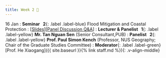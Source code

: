 ```yaml
---
title: Week 2 🌊
---
```


16 Jan
: **Seminar &nbsp; 2**{: .label .label-blue} Flood Mitigation and Coastal Protection
  : [[Slides]()][[Panel Discussion Q&A]()]
: **Lecturer & Panelist &nbsp; 1**{: .label .label-yellow} **Mr. Tan Nguan Sen** (Senior Consultant,PUB)
: **Panelist &nbsp; 2**{: .label .label-yellow} **Prof. Paul Simon Kench** (Professor, NUS Geography; Chair of the Graduate Studies Committee)
: **Moderator**{: .label .label-green} [Prof. He Xiaogang]({{ site.baseurl }}{% link staff.md %}){: .v-align-middle}
